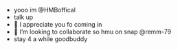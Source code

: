 - yooo im @HMBoffical
-  talk up 
- 🌱 I appreciate you fo coming in
- 💞️ I’m looking to collaborate so hmu on snap @remm-79
- stay 4 a while goodbuddy

<!---
HMBoffical/HMBoffical is a ✨ special ✨ repository because its `README.md` (this file) appears on your GitHub profile.
You can click the Preview link to take a look at your changes.
--->
